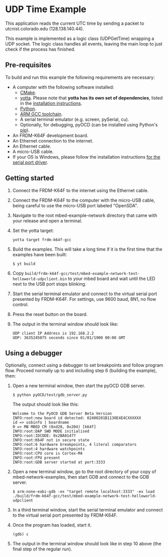 # UDP Time Example

This application reads the current UTC time by sending a packet to utcnist.colorado.edu (128.138.140.44).

This example is implemented as a logic class (UDPGetTime) wrapping a UDP socket. The logic class handles all events, leaving the main loop to just check if the process has finished.

## Pre-requisites

To build and run this example the following requirements are necessary:

* A computer with the following software installed:
	* [CMake](http://www.cmake.org/download/).
	* [yotta](https://github.com/ARMmbed/yotta). Please note that **yotta has its own set of dependencies**, listed in the [installation instructions](http://armmbed.github.io/yotta/#installing-on-windows).
	* [Python](https://www.python.org/downloads/).
	* [ARM GCC toolchain](https://launchpad.net/gcc-arm-embedded).
	* A serial terminal emulator (e.g. screen, pySerial, cu).
	* Optionally, for debugging, pyOCD (can be installed using Python's [pip](https://pypi.python.org/pypi/pip)). 
* An FRDM-K64F development board.
* An Ethernet connection to the internet.
* An Ethernet cable.
* A micro-USB cable.
* If your OS is Windows, please follow the installation instructions [for the serial port driver](https://developer.mbed.org/handbook/Windows-serial-configuration).

## Getting started

1. Connect the FRDM-K64F to the internet using the Ethernet cable.

2. Connect the FRDM-K64F to the computer with the micro-USB cable, being careful to use the micro-USB port labeled "OpenSDA".

3. Navigate to the root mbed-example-network directory that came with your release and open a terminal.

4. Set the yotta target:
	
	```
	yotta target frdm-k64f-gcc
	```

5. Build the examples. This will take a long time if it is the first time that the examples have been built:

    ```
    $ yt build
    ```

6. Copy `build/frdm-k64f-gcc/test/mbed-example-network-test-helloworld-udpclient.bin` to your mbed board and wait until the LED next to the USB port stops blinking.

7. Start the serial terminal emulator and connect to the virtual serial port presented by FRDM-K64F. For settings, use 9600 baud, 8N1, no flow control.

8. Press the reset button on the board.

9. The output in the terminal window should look like:

    ```
    UDP client IP Address is 192.168.2.2
    UDP: 3635245075 seconds since 01/01/1900 00:00 GMT
    ```

## Using a debugger

Optionally, connect using a debugger to set breakpoints and follow program flow. Proceed normally up to and including step 6 (building the example), then:

1. Open a new terminal window, then start the pyOCD GDB server.

    ```
    $ python pyOCD/test/gdb_server.py
    ```

    The output should look like this:

    ```
    Welcome to the PyOCD GDB Server Beta Version
    INFO:root:new board id detected: 02400201B1130E4E4CXXXXXX
    id => usbinfo | boardname
    0 => MB MBED CM (0xd28, 0x204) [k64f]
    INFO:root:DAP SWD MODE initialised
    INFO:root:IDCODE: 0x2BA01477
    INFO:root:K64F not in secure state
    INFO:root:6 hardware breakpoints, 4 literal comparators
    INFO:root:4 hardware watchpoints
    INFO:root:CPU core is Cortex-M4
    INFO:root:FPU present
    INFO:root:GDB server started at port:3333
    ```

2. Open a new terminal window, go to the root directory of your copy of mbed-network-examples, then start GDB and connect to the GDB server.

    ```
    $ arm-none-eabi-gdb -ex "target remote localhost:3333" -ex load ./build/frdm-k64f-gcc/test/mbed-example-network-test-helloworld-udpclient
    ```

3. In a third terminal window, start the serial terminal emulator and connect to the virtual serial port presented by FRDM-K64F.

4. Once the program has loaded, start it.

    ```
    (gdb) c
    ```

5. The output in the terminal window should look like in step 10 above (the final step of the regular run).
